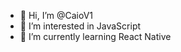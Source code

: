 - 👋 Hi, I’m @CaioV1
- 👀 I’m interested in JavaScript
- 🌱 I’m currently learning React Native

<!---
CaioV1/CaioV1 is a ✨ special ✨ repository because its `README.md` (this file) appears on your GitHub profile.
You can click the Preview link to take a look at your changes.
--->

